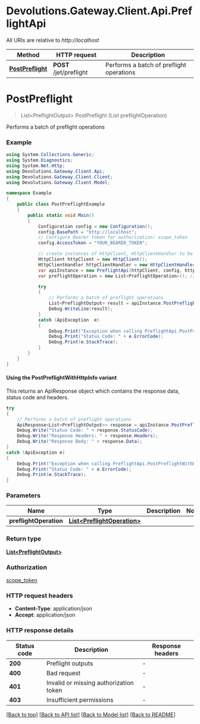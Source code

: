 # Devolutions.Gateway.Client.Api.PreflightApi

All URIs are relative to *http://localhost*

| Method | HTTP request | Description |
|--------|--------------|-------------|
| [**PostPreflight**](PreflightApi.md#postpreflight) | **POST** /jet/preflight | Performs a batch of preflight operations |

<a id="postpreflight"></a>
# **PostPreflight**
> List&lt;PreflightOutput&gt; PostPreflight (List<PreflightOperation> preflightOperation)

Performs a batch of preflight operations

### Example
```csharp
using System.Collections.Generic;
using System.Diagnostics;
using System.Net.Http;
using Devolutions.Gateway.Client.Api;
using Devolutions.Gateway.Client.Client;
using Devolutions.Gateway.Client.Model;

namespace Example
{
    public class PostPreflightExample
    {
        public static void Main()
        {
            Configuration config = new Configuration();
            config.BasePath = "http://localhost";
            // Configure Bearer token for authorization: scope_token
            config.AccessToken = "YOUR_BEARER_TOKEN";

            // create instances of HttpClient, HttpClientHandler to be reused later with different Api classes
            HttpClient httpClient = new HttpClient();
            HttpClientHandler httpClientHandler = new HttpClientHandler();
            var apiInstance = new PreflightApi(httpClient, config, httpClientHandler);
            var preflightOperation = new List<PreflightOperation>(); // List<PreflightOperation> | 

            try
            {
                // Performs a batch of preflight operations
                List<PreflightOutput> result = apiInstance.PostPreflight(preflightOperation);
                Debug.WriteLine(result);
            }
            catch (ApiException  e)
            {
                Debug.Print("Exception when calling PreflightApi.PostPreflight: " + e.Message);
                Debug.Print("Status Code: " + e.ErrorCode);
                Debug.Print(e.StackTrace);
            }
        }
    }
}
```

#### Using the PostPreflightWithHttpInfo variant
This returns an ApiResponse object which contains the response data, status code and headers.

```csharp
try
{
    // Performs a batch of preflight operations
    ApiResponse<List<PreflightOutput>> response = apiInstance.PostPreflightWithHttpInfo(preflightOperation);
    Debug.Write("Status Code: " + response.StatusCode);
    Debug.Write("Response Headers: " + response.Headers);
    Debug.Write("Response Body: " + response.Data);
}
catch (ApiException e)
{
    Debug.Print("Exception when calling PreflightApi.PostPreflightWithHttpInfo: " + e.Message);
    Debug.Print("Status Code: " + e.ErrorCode);
    Debug.Print(e.StackTrace);
}
```

### Parameters

| Name | Type | Description | Notes |
|------|------|-------------|-------|
| **preflightOperation** | [**List&lt;PreflightOperation&gt;**](PreflightOperation.md) |  |  |

### Return type

[**List&lt;PreflightOutput&gt;**](PreflightOutput.md)

### Authorization

[scope_token](../README.md#scope_token)

### HTTP request headers

 - **Content-Type**: application/json
 - **Accept**: application/json


### HTTP response details
| Status code | Description | Response headers |
|-------------|-------------|------------------|
| **200** | Preflight outputs |  -  |
| **400** | Bad request |  -  |
| **401** | Invalid or missing authorization token |  -  |
| **403** | Insufficient permissions |  -  |

[[Back to top]](#) [[Back to API list]](../README.md#documentation-for-api-endpoints) [[Back to Model list]](../README.md#documentation-for-models) [[Back to README]](../README.md)

